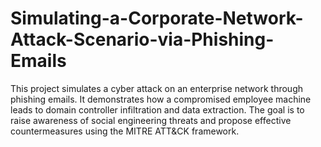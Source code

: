 # Simulating-a-Corporate-Network-Attack-Scenario-via-Phishing-Emails
This project simulates a cyber attack on an enterprise network through phishing emails. It demonstrates how a compromised employee machine leads to domain controller infiltration and data extraction. The goal is to raise awareness of social engineering threats and propose effective countermeasures using the MITRE ATT&amp;CK framework.
